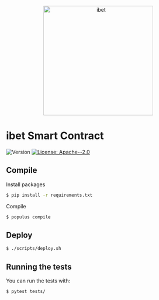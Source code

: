 <p align='center'>
  <img alt="ibet" src="https://user-images.githubusercontent.com/963333/71672471-6383c080-2db9-11ea-85b6-8815519652ec.png" width="300"/>
</p>

# ibet Smart Contract

<p>
  <img alt="Version" src="https://img.shields.io/badge/version-0.10-blue.svg?cacheSeconds=2592000" />
  <a href="#" target="_blank">
    <img alt="License: Apache--2.0" src="https://img.shields.io/badge/License-Apache--2.0-yellow.svg" />
  </a>
</p>


## Compile
Install packages
```bash
$ pip install -r requirements.txt
```

Compile
```bash
$ populus compile
```

## Deploy
```bash
$ ./scripts/deploy.sh
```

## Running the tests

You can run the tests with:
```bash
$ pytest tests/
```
